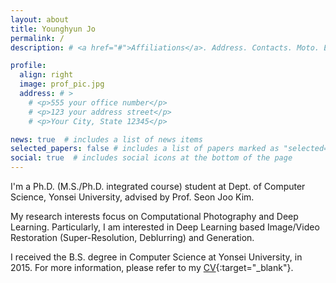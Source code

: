 ```yaml
---
layout: about
title: Younghyun Jo
permalink: /
description: # <a href="#">Affiliations</a>. Address. Contacts. Moto. Etc.

profile:
  align: right
  image: prof_pic.jpg
  address: # >
    # <p>555 your office number</p>
    # <p>123 your address street</p>
    # <p>Your City, State 12345</p>

news: true  # includes a list of news items
selected_papers: false # includes a list of papers marked as "selected={true}"
social: true  # includes social icons at the bottom of the page
---
```


I'm a Ph.D. (M.S./Ph.D. integrated course) student at Dept. of Computer Science, Yonsei University, advised by Prof. Seon Joo Kim.


My research interests focus on Computational Photography and Deep Learning.
Particularly, I am interested in Deep Learning based Image/Video Restoration (Super-Resolution, Deblurring) and Generation.


I received the B.S. degree in Computer Science at Yonsei University, in 2015.
For more information, please refer to my [CV](/assets/pdf/CV_June2021.pdf){:target="\_blank"}.
